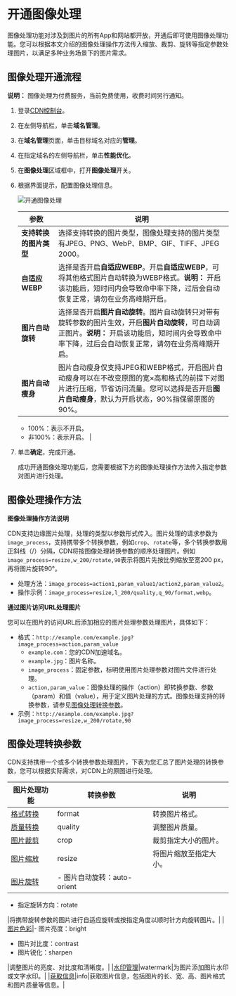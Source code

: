 # 开通图像处理

图像处理功能对涉及到图片的所有App和网站都开放，开通后即可使用图像处理功能。您可以根据本文介绍的图像处理操作方法传入缩放、裁剪、旋转等指定参数处理图片，以满足多种业务场景下的图片需求。

## 图像处理开通流程

**说明：** 图像处理为付费服务，当前免费使用，收费时间另行通知。

1.  登录[CDN控制台](https://cdn.console.aliyun.com)。

2.  在左侧导航栏，单击**域名管理**。

3.  在**域名管理**页面，单击目标域名对应的**管理**。

4.  在指定域名的左侧导航栏，单击**性能优化**。

5.  在**图像处理**区域框中，打开**图像处理**开关。

6.  根据界面提示，配置图像处理信息。

    ![开通图像处理](https://static-aliyun-doc.oss-accelerate.aliyuncs.com/assets/img/zh-CN/1663096161/p255870.png)

    |参数|说明|
    |--|--|
    |**支持转换的图片类型**|选择支持转换的图片类型，图像处理支持的图片类型有JPEG、PNG、WebP、BMP、GIF、TIFF、JPEG 2000。|
    |**自适应WEBP**|选择是否开启**自适应WEBP**。开启**自适应WEBP**，可将其他格式图片自动转换为WEBP格式。**说明：** 开启该功能后，短时间内会导致命中率下降，过后会自动恢复正常，请勿在业务高峰期开启。 |
    |**图片自动旋转**|选择是否开启**图片自动旋转**。图片自动旋转只对带有旋转参数的图片生效，开启**图片自动旋转**，可自动调正图片。**说明：** 开启该功能后，短时间内会导致命中率下降，过后会自动恢复正常，请勿在业务高峰期开启。 |
    |**图片自动瘦身**|图片自动瘦身仅支持JPEG和WEBP格式，开启图片自动瘦身可以在不改变原图的宽×高和格式的前提下对图片进行压缩，节省访问流量。您可以选择是否开启**图片自动瘦身**，默认为开启状态，90%指保留原图的90%。

    -   100%：表示不开启。
    -   非100%：表示开启。 |

7.  单击**确定**，完成开通。

    成功开通图像处理功能后，您需要根据下方的图像处理操作方法传入指定参数对图片进行处理。


## 图像处理操作方法

**图像处理操作方法说明**

CDN支持边缘图片处理，处理的类型以参数形式传入。图片处理的请求参数为`image_process`，支持携带多个转换参数，例如`crop`、`rotate`等，多个转换参数用正斜线（/）分隔，CDN将按图像处理转换参数的顺序处理图片。例如`image_process=resize,w_200/rotate,90`表示将图片先按比例缩放至宽200 px，再将图片旋转90°。

-   处理方法：`image_process=action1,param_value1/action2,param_value2`。
-   操作示例：`image_process=resize,l_200/quality,q_90/format,webp`。

**通过图片访问URL处理图片**

您可以在图片的访问URL后添加相应的图片处理参数处理图片，具体如下：

-   格式：`http://example.com/example.jpg?image_process=action,param_value`
    -   `example.com`：您的CDN加速域名。
    -   `example.jpg`：图片名称。
    -   `image_process`：固定参数，标明使用图片处理参数对图片文件进行处理。
    -   `action,param_value`：图像处理的操作（action）即转换参数、参数（param）和值（value），用于定义图片处理的方式。图像处理支持的转换参数，请参见[图像处理转换参数](#section_tte_xhn_v81)。
-   示例：`http://example.com/example.jpg?image_process=resize,w_200/rotate,90`

## 图像处理转换参数

CDN支持携带一个或多个转换参数处理图片，下表为您汇总了图片处理的转换参数，您可以根据实际需求，对CDN上的原图进行处理。

|图片处理功能|转换参数|说明|
|------|----|--|
|[格式转换](/intl.zh-CN/域名管理/性能优化/图像处理/格式转换.md)|format|转换图片格式。|
|[质量转换](/intl.zh-CN/域名管理/性能优化/图像处理/质量转换.md)|quality|调整图片质量。|
|[图片裁剪](/intl.zh-CN/域名管理/性能优化/图像处理/图片裁剪.md)|crop|裁剪指定大小的图片。|
|[图片缩放](/intl.zh-CN/域名管理/性能优化/图像处理/图片缩放.md)|resize|将图片缩放至指定大小。|
|[图片旋转](/intl.zh-CN/域名管理/性能优化/图像处理/图片旋转.md)|-   图片自动旋转：auto-orient
-   指定旋转方向：rotate

|将携带旋转参数的图片进行自适应旋转或按指定角度以顺时针方向旋转图片。|
|[图片色彩](/intl.zh-CN/域名管理/性能优化/图像处理/图片色彩.md)|-   图片亮度：bright
-   图片对比度：contrast
-   图片锐化：sharpen

|调整图片的亮度、对比度和清晰度。|
|[水印管理](/intl.zh-CN/域名管理/性能优化/图像处理/水印管理.md)|watermark|为图片添加图片水印或文字水印。|
|[获取信息](/intl.zh-CN/域名管理/性能优化/图像处理/获取信息.md)|info|获取图片信息，包括图片的长、宽、高、图片格式和图片质量等信息。|

